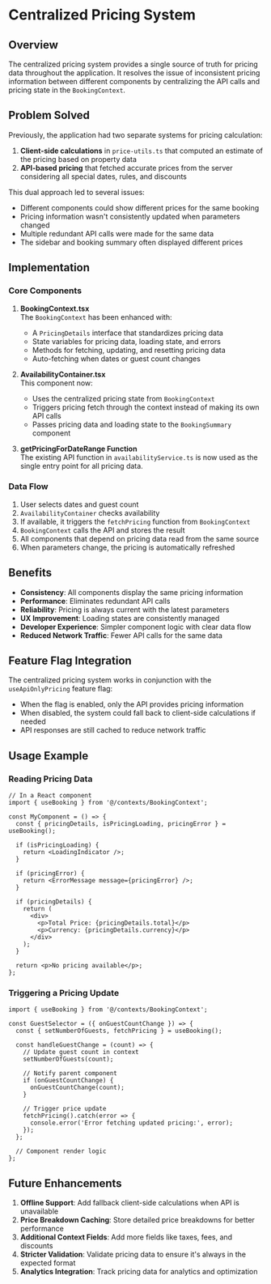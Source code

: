 # Centralized Pricing System

## Overview

The centralized pricing system provides a single source of truth for pricing data throughout the application. It resolves the issue of inconsistent pricing information between different components by centralizing the API calls and pricing state in the `BookingContext`.

## Problem Solved

Previously, the application had two separate systems for pricing calculation:

1. **Client-side calculations** in `price-utils.ts` that computed an estimate of the pricing based on property data
2. **API-based pricing** that fetched accurate prices from the server considering all special dates, rules, and discounts

This dual approach led to several issues:

- Different components could show different prices for the same booking
- Pricing information wasn't consistently updated when parameters changed
- Multiple redundant API calls were made for the same data
- The sidebar and booking summary often displayed different prices

## Implementation

### Core Components

1. **BookingContext.tsx**  
   The `BookingContext` has been enhanced with:
   - A `PricingDetails` interface that standardizes pricing data
   - State variables for pricing data, loading state, and errors
   - Methods for fetching, updating, and resetting pricing data
   - Auto-fetching when dates or guest count changes

2. **AvailabilityContainer.tsx**  
   This component now:
   - Uses the centralized pricing state from `BookingContext`
   - Triggers pricing fetch through the context instead of making its own API calls
   - Passes pricing data and loading state to the `BookingSummary` component

3. **getPricingForDateRange Function**  
   The existing API function in `availabilityService.ts` is now used as the single entry point for all pricing data.

### Data Flow

1. User selects dates and guest count
2. `AvailabilityContainer` checks availability
3. If available, it triggers the `fetchPricing` function from `BookingContext`
4. `BookingContext` calls the API and stores the result
5. All components that depend on pricing data read from the same source
6. When parameters change, the pricing is automatically refreshed

## Benefits

- **Consistency**: All components display the same pricing information
- **Performance**: Eliminates redundant API calls
- **Reliability**: Pricing is always current with the latest parameters
- **UX Improvement**: Loading states are consistently managed
- **Developer Experience**: Simpler component logic with clear data flow
- **Reduced Network Traffic**: Fewer API calls for the same data

## Feature Flag Integration

The centralized pricing system works in conjunction with the `useApiOnlyPricing` feature flag:

- When the flag is enabled, only the API provides pricing information
- When disabled, the system could fall back to client-side calculations if needed
- API responses are still cached to reduce network traffic

## Usage Example

### Reading Pricing Data

```tsx
// In a React component
import { useBooking } from '@/contexts/BookingContext';

const MyComponent = () => {
  const { pricingDetails, isPricingLoading, pricingError } = useBooking();
  
  if (isPricingLoading) {
    return <LoadingIndicator />;
  }
  
  if (pricingError) {
    return <ErrorMessage message={pricingError} />;
  }
  
  if (pricingDetails) {
    return (
      <div>
        <p>Total Price: {pricingDetails.total}</p>
        <p>Currency: {pricingDetails.currency}</p>
      </div>
    );
  }
  
  return <p>No pricing available</p>;
};
```

### Triggering a Pricing Update

```tsx
import { useBooking } from '@/contexts/BookingContext';

const GuestSelector = ({ onGuestCountChange }) => {
  const { setNumberOfGuests, fetchPricing } = useBooking();
  
  const handleGuestChange = (count) => {
    // Update guest count in context
    setNumberOfGuests(count);
    
    // Notify parent component
    if (onGuestCountChange) {
      onGuestCountChange(count);
    }
    
    // Trigger price update
    fetchPricing().catch(error => {
      console.error('Error fetching updated pricing:', error);
    });
  };
  
  // Component render logic
};
```

## Future Enhancements

1. **Offline Support**: Add fallback client-side calculations when API is unavailable
2. **Price Breakdown Caching**: Store detailed price breakdowns for better performance
3. **Additional Context Fields**: Add more fields like taxes, fees, and discounts
4. **Stricter Validation**: Validate pricing data to ensure it's always in the expected format
5. **Analytics Integration**: Track pricing data for analytics and optimization